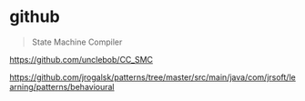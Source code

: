 # github

> State Machine Compiler

https://github.com/unclebob/CC_SMC

https://github.com/jrogalsk/patterns/tree/master/src/main/java/com/jrsoft/learning/patterns/behavioural
